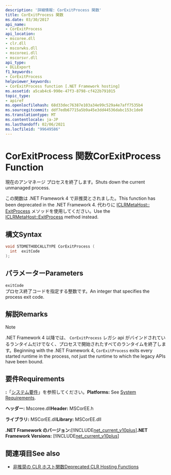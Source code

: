 ```yaml
---
description: '詳細情報: CorExitProcess 関数'
title: CorExitProcess 関数
ms.date: 03/30/2017
api_name:
- CorExitProcess
api_location:
- mscoree.dll
- clr.dll
- mscorwks.dll
- mscoreei.dll
- mscorsvr.dll
api_type:
- DLLExport
f1_keywords:
- CorExitProcess
helpviewer_keywords:
- CorExitProcess function [.NET Framework hosting]
ms.assetid: a5cab4c6-990e-47f3-8798-cf422b791015
topic_type:
- apiref
ms.openlocfilehash: 68d33dec76387e103a34e99c529a4e7aff7535b4
ms.sourcegitcommit: ddf7edb67715a5b9a45e3dd44536dabc153c1de0
ms.translationtype: MT
ms.contentlocale: ja-JP
ms.lasthandoff: 02/06/2021
ms.locfileid: "99649586"
---
```

# <a name="corexitprocess-function"></a><span data-ttu-id="db872-103">CorExitProcess 関数</span><span class="sxs-lookup"><span data-stu-id="db872-103">CorExitProcess Function</span></span>

<span data-ttu-id="db872-104">現在のアンマネージ プロセスを終了します。</span><span class="sxs-lookup"><span data-stu-id="db872-104">Shuts down the current unmanaged process.</span></span>  
  
 <span data-ttu-id="db872-105">この関数は .NET Framework 4 で非推奨とされました。</span><span class="sxs-lookup"><span data-stu-id="db872-105">This function has been deprecated in the .NET Framework 4.</span></span> <span data-ttu-id="db872-106">代わりに [ICLRMetaHost:: ExitProcess](iclrmetahost-exitprocess-method.md) メソッドを使用してください。</span><span class="sxs-lookup"><span data-stu-id="db872-106">Use the [ICLRMetaHost::ExitProcess](iclrmetahost-exitprocess-method.md) method instead.</span></span>  
  
## <a name="syntax"></a><span data-ttu-id="db872-107">構文</span><span class="sxs-lookup"><span data-stu-id="db872-107">Syntax</span></span>  
  
```cpp  
void STDMETHODCALLTYPE CorExitProcess (
  int  exitCode  
);  
```  
  
## <a name="parameters"></a><span data-ttu-id="db872-108">パラメーター</span><span class="sxs-lookup"><span data-stu-id="db872-108">Parameters</span></span>  

 `exitCode`  
 <span data-ttu-id="db872-109">プロセス終了コードを指定する整数です。</span><span class="sxs-lookup"><span data-stu-id="db872-109">An integer that specifies the process exit code.</span></span>  
  
## <a name="remarks"></a><span data-ttu-id="db872-110">解説</span><span class="sxs-lookup"><span data-stu-id="db872-110">Remarks</span></span>  
  
> [!NOTE]
> <span data-ttu-id="db872-111">.NET Framework 4 以降では、 `CorExitProcess` レガシ api がバインドされているランタイムだけでなく、プロセスで開始されたすべてのランタイムを終了します。</span><span class="sxs-lookup"><span data-stu-id="db872-111">Beginning with the .NET Framework 4, `CorExitProcess` exits every started runtime in the process, not just the runtime to which the legacy APIs have been bound.</span></span>  
  
## <a name="requirements"></a><span data-ttu-id="db872-112">要件</span><span class="sxs-lookup"><span data-stu-id="db872-112">Requirements</span></span>  

 <span data-ttu-id="db872-113">**:**「[システム要件](../../get-started/system-requirements.md)」を参照してください。</span><span class="sxs-lookup"><span data-stu-id="db872-113">**Platforms:** See [System Requirements](../../get-started/system-requirements.md).</span></span>  
  
 <span data-ttu-id="db872-114">**ヘッダー:** Mscoree.dll</span><span class="sxs-lookup"><span data-stu-id="db872-114">**Header:** MSCorEE.h</span></span>  
  
 <span data-ttu-id="db872-115">**ライブラリ:** MSCorEE.dll</span><span class="sxs-lookup"><span data-stu-id="db872-115">**Library:** MSCorEE.dll</span></span>  
  
 <span data-ttu-id="db872-116">**.NET Framework のバージョン:**[!INCLUDE[net_current_v10plus](../../../../includes/net-current-v10plus-md.md)]</span><span class="sxs-lookup"><span data-stu-id="db872-116">**.NET Framework Versions:** [!INCLUDE[net_current_v10plus](../../../../includes/net-current-v10plus-md.md)]</span></span>  
  
## <a name="see-also"></a><span data-ttu-id="db872-117">関連項目</span><span class="sxs-lookup"><span data-stu-id="db872-117">See also</span></span>

- [<span data-ttu-id="db872-118">非推奨の CLR ホスト関数</span><span class="sxs-lookup"><span data-stu-id="db872-118">Deprecated CLR Hosting Functions</span></span>](deprecated-clr-hosting-functions.md)
